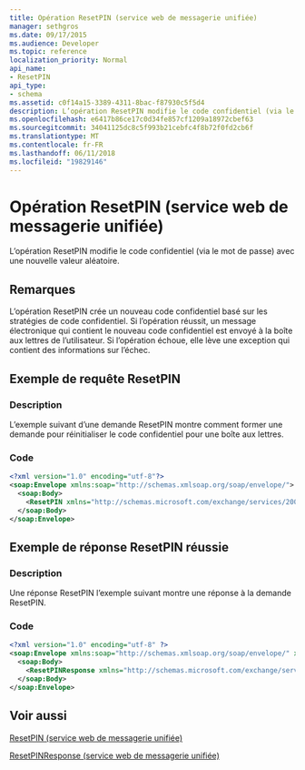 ```yaml
---
title: Opération ResetPIN (service web de messagerie unifiée)
manager: sethgros
ms.date: 09/17/2015
ms.audience: Developer
ms.topic: reference
localization_priority: Normal
api_name:
- ResetPIN
api_type:
- schema
ms.assetid: c0f14a15-3389-4311-8bac-f87930c5f5d4
description: L’opération ResetPIN modifie le code confidentiel (via le mot de passe) avec une nouvelle valeur aléatoire.
ms.openlocfilehash: e6417b86ce17c0d34fe857cf1209a18972cbef63
ms.sourcegitcommit: 34041125dc8c5f993b21cebfc4f8b72f0fd2cb6f
ms.translationtype: MT
ms.contentlocale: fr-FR
ms.lasthandoff: 06/11/2018
ms.locfileid: "19829146"
---
```

# <a name="resetpin-operation-um-web-service"></a>Opération ResetPIN (service web de messagerie unifiée)

L’opération ResetPIN modifie le code confidentiel (via le mot de passe) avec une nouvelle valeur aléatoire.
  
## <a name="remarks"></a>Remarques

L’opération ResetPIN crée un nouveau code confidentiel basé sur les stratégies de code confidentiel. Si l’opération réussit, un message électronique qui contient le nouveau code confidentiel est envoyé à la boîte aux lettres de l’utilisateur. Si l’opération échoue, elle lève une exception qui contient des informations sur l’échec.
  
## <a name="resetpin-request-example"></a>Exemple de requête ResetPIN

### <a name="description"></a>Description

L’exemple suivant d’une demande ResetPIN montre comment former une demande pour réinitialiser le code confidentiel pour une boîte aux lettres.
  
### <a name="code"></a>Code

```XML
<?xml version="1.0" encoding="utf-8"?>
<soap:Envelope xmlns:soap="http://schemas.xmlsoap.org/soap/envelope/">
  <soap:Body>
    <ResetPIN xmlns="http://schemas.microsoft.com/exchange/services/2006/messages" />
  </soap:Body>
</soap:Envelope>
```

## <a name="successful-resetpin-response-example"></a>Exemple de réponse ResetPIN réussie

### <a name="description"></a>Description

Une réponse ResetPIN l’exemple suivant montre une réponse à la demande ResetPIN.
  
### <a name="code"></a>Code

```XML
<?xml version="1.0" encoding="utf-8" ?> 
<soap:Envelope xmlns:soap="http://schemas.xmlsoap.org/soap/envelope/" xmlns:xsi="http://www.w3.org/2001/XMLSchema-instance" xmlns:xsd="http://www.w3.org/2001/XMLSchema">
  <soap:Body>
    <ResetPINResponse xmlns="http://schemas.microsoft.com/exchange/services/2006/messages" /> 
  </soap:Body>
</soap:Envelope>
```

## <a name="see-also"></a>Voir aussi



[ResetPIN (service web de messagerie unifiée)](resetpin-um-web-service.md)
  
[ResetPINResponse (service web de messagerie unifiée)](resetpinresponse-um-web-service.md)


